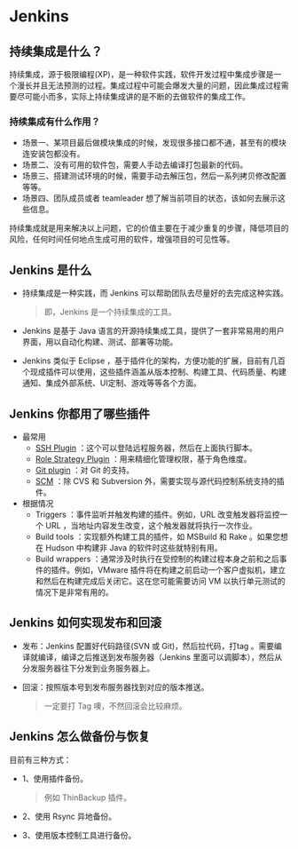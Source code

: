 # Jenkins



## 持续集成是什么？



持续集成，源于极限编程(XP)，是一种软件实践，软件开发过程中集成步骤是一个漫长并且无法预测的过程。集成过程中可能会爆发大量的问题，因此集成过程需要尽可能小而多，实际上持续集成讲的是不断的去做软件的集成工作。



###  **持续集成有什么作用？**



- 场景一、某项目最后做模块集成的时候，发现很多接口都不通，甚至有的模块连安装包都没有。
- 场景二、没有可用的软件包，需要人手动去编译打包最新的代码。
- 场景三、搭建测试环境的时候，需要手动去解压包，然后一系列拷贝修改配置等等。
- 场景四、团队成员或者 teamleader 想了解当前项目的状态，该如何去展示这些信息。

持续集成就是用来解决以上问题，它的价值主要在于减少重复的步骤，降低项目的风险，任何时间任何地点生成可用的软件，增强项目的可见性等。





##  Jenkins 是什么



- 持续集成是一种实践，而 Jenkins 可以帮助团队去尽量好的去完成这种实践。

  >即，Jenkins 是一个持续集成的工具。

- Jenkins 是基于 Java 语言的开源持续集成工具，提供了一套非常易用的用户界面，用以自动化构建、测试、部署等功能。

- Jenkins 类似于 Eclipse ，基于插件化的架构，方便功能的扩展，目前有几百个现成插件可以使用，这些插件涵盖从版本控制、构建工具、代码质量、构建通知、集成外部系统、UI定制、游戏等等各个方面。





## Jenkins 你都用了哪些插件



- 最常用
  - [SSH Plugin](https://blog.csdn.net/taiyangdao/article/details/70163225) ：这个可以登陆远程服务器，然后在上面执行脚本。
  - [Role Strategy Plugin](https://blog.csdn.net/wanglei_storage/article/details/78339409) ：用来精细化管理权限，基于角色维度。
  - [Git plugin](https://wiki.jenkins.io/display/JENKINS/Git+Plugin) ：对 Git 的支持。
  - [SCM](https://blog.csdn.net/itfootball/article/details/45061093) ：除 CVS 和 Subversion 外，需要实现与源代码控制系统支持的插件。
- 根据情况
  - Triggers ：事件监听并触发构建的插件。例如，URL 改变触发器将监控一个 URL ，当地址内容发生改变，这个触发器就将执行一次作业。
  - Build tools ：实现额外构建工具的插件，如 MSBuild 和 Rake 。如果您想在 Hudson 中构建非 Java 的软件时这些就特别有用。
  - Build wrappers ：通常涉及时执行在受控制的构建过程本身之前和之后事件的插件。例如，VMware 插件将在构建之前启动一个客户虚拟机，建立和然后在构建完成后关闭它。这在您可能需要访问 VM 以执行单元测试的情况下是非常有用的。





## Jenkins 如何实现发布和回滚



- 发布：Jenkins 配置好代码路径(SVN 或 Git)，然后拉代码，打tag 。需要编译就编译，编译之后推送到发布服务器（Jenkins 里面可以调脚本），然后从分发服务器往下分发到业务服务器上。

- 回滚：按照版本号到发布服务器找到对应的版本推送。

  > 一定要打 Tag 噢，不然回滚会比较麻烦。





## Jenkins 怎么做备份与恢复



目前有三种方式：

- 1、使用插件备份。

  > 例如 ThinBackup 插件。

- 2、使用 Rsync 异地备份。

- 3、使用版本控制工具进行备份。